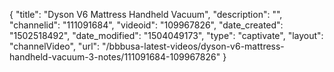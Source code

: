{
    "title": "Dyson V6 Mattress Handheld Vacuum",
    "description": "",
    "channelid": "111091684",
    "videoid": "109967826",
    "date_created": "1502518492",
    "date_modified": "1504049173",
    "type": "captivate",
    "layout": "channelVideo",
    "url": "\/bbbusa-latest-videos\/dyson-v6-mattress-handheld-vacuum-3-notes\/111091684-109967826"
}